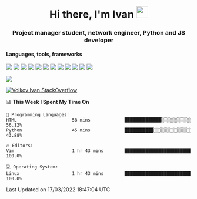 <h1 align="center">Hi there, I'm Ivan <img src="https://github.com/blackcater/blackcater/blob/main/images/Hi.gif" height="32"></h1>
<h3 align="center">Project manager student, network engineer, Python and JS developer</h3>

<h4>Languages, tools, frameworks</h5>
<p float="left">
<img src="https://img.shields.io/badge/python-3670A0?style=for-the-badge&logo=python&logoColor=ffdd54">
<img src="https://img.shields.io/badge/django-%23092E20.svg?style=for-the-badge&logo=django&logoColor=white">
<img src="https://img.shields.io/badge/postgres-%23316192.svg?style=for-the-badge&logo=postgresql&logoColor=white">
<img src="https://img.shields.io/badge/pycharm-143?style=for-the-badge&logo=pycharm&logoColor=black&color=black&labelColor=green">
<img src="https://img.shields.io/badge/VIM-%2311AB00.svg?style=for-the-badge&logo=vim&logoColor=white">
<img src="https://img.shields.io/badge/Debian-D70A53?style=for-the-badge&logo=debian&logoColor=white">
<img src="https://img.shields.io/badge/Fedora-294172?style=for-the-badge&logo=fedora&logoColor=white">
<img src="https://img.shields.io/badge/mac%20os-000000?style=for-the-badge&logo=macos&logoColor=F0F0F0">
<img src="https://img.shields.io/badge/jira-%230A0FFF.svg?style=for-the-badge&logo=jira&logoColor=white">
<img src="https://img.shields.io/badge/Notion-%23000000.svg?style=for-the-badge&logo=notion&logoColor=white">
<img src="https://img.shields.io/badge/nginx-%23009639.svg?style=for-the-badge&logo=nginx&logoColor=white">
<img src="ttps://img.shields.io/badge/git-%23F05033.svg?style=for-the-badge&logo=git&logoColor=white">
 </p>
 <img src="https://www.codewars.com/users/1interceptor3/badges/large">
 
 [![Volkov Ivan StackOverflow](https://github-readme-stackoverflow.vercel.app/?userID=18140559&layout=compact&theme=dark)](https://stackoverflow.com/users/18140559/volkov-ivan)

<!--START_SECTION:waka-->
📊 **This Week I Spent My Time On** 

```text
💬 Programming Languages: 
HTML                     58 mins             ██████████████░░░░░░░░░░░   56.12% 
Python                   45 mins             ███████████░░░░░░░░░░░░░░   43.88%

🔥 Editors: 
Vim                      1 hr 43 mins        █████████████████████████   100.0%

💻 Operating System: 
Linux                    1 hr 43 mins        █████████████████████████   100.0%

```


 Last Updated on 17/03/2022 18:47:04 UTC
<!--END_SECTION:waka-->
